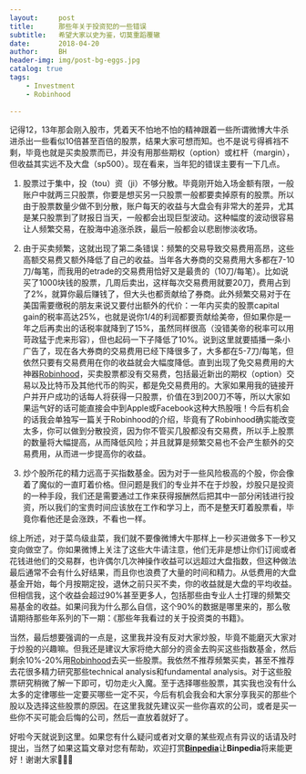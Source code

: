 ```yaml
---
layout:     post
title:      那些年关于投资犯的一些错误
subtitle:   希望大家以史为鉴，切莫重蹈覆辙
date:       2018-04-20
author:     BH
header-img: img/post-bg-eggs.jpg
catalog: true
tags:
    - Investment
    - Robinhood
    
---
```


记得12，13年那会刚入股市，凭着天不怕地不怕的精神跟着一些所谓微博大牛杀进杀出一些看似10倍甚至百倍的股票，结果大家可想而知。也不是说亏得裤裆不剩，毕竟也就是买卖股票而已，并没有用那些期权（option）或杠杆（margin），但收益其实远不及大盘（sp500）。现在看来，当年犯的错误主要有一下几点。

1. 股票过于集中，投（tou）资（ji）不够分散。毕竟刚开始入场金额有限，一般账户中就两三只股票，你要是想买另一只股票一般都要卖掉原有的股票。所以由于股票数量少做不到分散，账户每天的收益与大盘会有非常大的差异，尤其是某只股票到了财报日当天，一般都会出现巨型波动。这种幅度的波动很容易让人频繁交易，在股海中追涨杀跌，最后一般都会以悲剧惨淡收场。

2. 由于买卖频繁，这就出现了第二条错误：频繁的交易导致交易费用高昂，这些高额交易费又额外降低了自己的收益。当年各大券商的交易费用大多都在7-10刀/每笔，而我用的etrade的交易费用恰好又是最贵的（10刀/每笔）。比如说买了1000块钱的股票，几周后卖出，这样每次交易费用就要20刀，费用占到了2%，就算你最后赚钱了，但大头也都贡献给了券商。此外频繁交易对于在美国需要缴税的朋友来说又要付出额外的代价：一年内买卖的股票capital gain的税率高达25%，也就是说你1/4的利润都要贡献给美帝，但如果你是一年之后再卖出的话税率就降到了15%，虽然同样很高（没错美帝的税率可以用苛政猛于虎来形容），但也起码一下子降低了10%。说到这里就要插播一条小广告了，现在各大券商的交易费用已经下降很多了，大多都在5-7刀/每笔，但依然只要有交易费用在你的收益就会大幅度降低。直到出现了免交易费用的大神器[Robinhood](http://share.robinhood.com/binh)，买卖股票都没有交易费，包括最近新出的期权（option）交易以及比特币及其他代币的购买，都是免交易费用的。大家如果用我的链接开户并开户成功的话每人将获得一只股票，价值在3到200刀不等，所以大家如果运气好的话可能直接会中到Apple或Facebook这种大热股哦！今后有机会的话我会单独写一篇关于Robinhood的介绍，毕竟有了Robinhood确实能改变太多，你可以做到分散投资，因为你不管买几股都没有交易费，所以手上股票的数量将大幅提高，从而降低风险；并且就算是频繁交易也不会产生额外的交易费用，从而进一步提高你的收益。

3. 炒个股所花的精力远高于买指数基金。因为对于一些风险极高的个股，你会像着了魔似的一直盯着价格。但问题是我们的专业并不在于炒股，炒股只是投资的一种手段，我们还是需要通过工作来获得报酬然后把其中一部分闲钱进行投资，所以我们的宝贵时间应该放在工作和学习上，而不是整天盯着股票看，毕竟你看他还是会涨跌，不看也一样。

综上所述，对于菜鸟级韭菜，我们就不要像微博大牛那样上一秒买进做多下一秒又变向做空了。你如果微博上关注了这些大牛请注意，他们无非是想让你们订阅或者花钱进他们的交易群，也许偶尔几次神操作收益可以远超过大盘指数，但这种做法最后通常不会有什么好结果，而且你也浪费了大量的时间和精力。从低费用的大盘基金开始，每个月按期定投，退休之前只买不卖，你的收益就是大盘的平均收益。但相信我，这个收益会超过90%甚至更多人，包括那些由专业人士打理的频繁交易基金的收益。如果问我为什么那么自信，这个90%的数据是哪里来的，那么敬请期待那些年系列的下一期：《那些年我看过的关于投资类的书籍》。

当然，最后想要强调的一点是，这里我并没有反对大家炒股，毕竟不能磨灭大家对于炒股的兴趣嘛。但我还是建议大家将绝大部分的资金去购买这些指数基金，然后剩余10%-20%用[Robinhood](http://share.robinhood.com/binh)去买一些股票。我依然不推荐频繁买卖，甚至不推荐去花很多精力研究那些technical analysis和fundamental analysis。对于这些股票研究稍微了解一下即可，切勿走火入魔。至于选择哪些股票，其实我也没有什么太多的定律哪些一定要买哪些一定不买，今后有机会我会和大家分享我买的那些个股以及选择这些股票的原因。在这里我就先建议买一些你喜欢的公司，或者是买一些你不买可能会后悔的公司，然后一直放着就好了。

好啦今天就说到这里。如果您有什么疑问或者对文章的某些观点有异议的话请及时提出，当然了如果这篇文章对您有帮助，欢迎打赏[**Binpedia**](http://binpedia.com/03Donation)让**Binpedia**将来能更好！谢谢大家🙏🙏🙏
